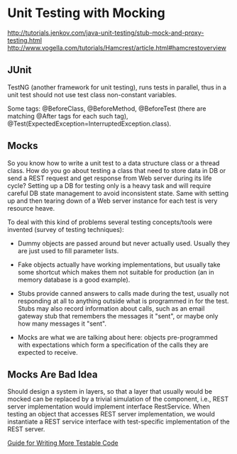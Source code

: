
# Unit Testing with Mocking
http://tutorials.jenkov.com/java-unit-testing/stub-mock-and-proxy-testing.html
http://www.vogella.com/tutorials/Hamcrest/article.html#hamcrestoverview
## JUnit
TestNG (another framework for unit testing), runs tests in parallel, thus in a unit test should not use test class  non-constant variables.

Some tags: @BeforeClass, @BeforeMethod, @BeforeTest (there are matching @After tags for each such tag), @Test(ExpectedException=InterruptedException.class).

	
## Mocks
So you know how to write a unit test to a data structure class or a thread class. 
How do you go about testing a class that need to store data in DB or send a REST 
request and get response from Web server during its life cycle? 
Setting up a DB for testing only is a heavy task and will require careful DB state 
management to avoid inconsistent state. Same with setting up and then tearing down 
of a Web server instance for each test is very resource heave.

To deal with this kind of problems several testing concepts/tools were invented (survey of testing techniques):

* Dummy objects are passed around but never actually used. Usually they are just used to fill parameter lists.
	
* Fake objects actually have working implementations, but usually take some shortcut which makes them not suitable for production (an in memory database is a good example).
	
* Stubs provide canned answers to calls made during the test, usually not responding at all to anything outside what is programmed in for the test. Stubs may also record information about calls, such as an email gateway stub that remembers the messages it "sent", or maybe only how many messages it "sent".
	
* Mocks are what we are talking about here: objects pre-programmed with expectations which form a specification of the calls they are expected to receive.


## Mocks Are Bad Idea
Should design a system in layers, so that a layer that usually would be mocked can be replaced by a trivial simulation of the component, i.e., REST server implementation  would implement interface RestService. When testing an object that accesses REST server implementation, we would instantiate a REST service interface with test-specific implementation of the REST server.

[Guide for Writing More Testable Code](http://misko.hevery.com/code-reviewers-guide/)

	
